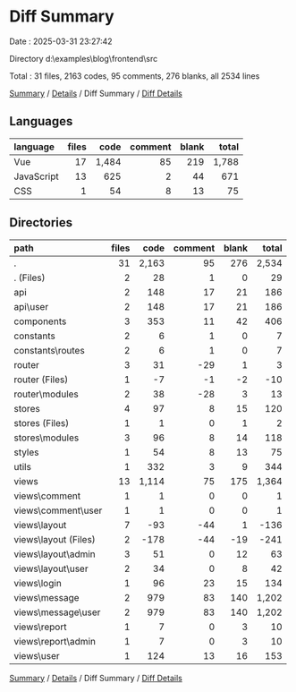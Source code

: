 # Diff Summary

Date : 2025-03-31 23:27:42

Directory d:\\examples\\blog\\frontend\\src

Total : 31 files,  2163 codes, 95 comments, 276 blanks, all 2534 lines

[Summary](results.md) / [Details](details.md) / Diff Summary / [Diff Details](diff-details.md)

## Languages
| language | files | code | comment | blank | total |
| :--- | ---: | ---: | ---: | ---: | ---: |
| Vue | 17 | 1,484 | 85 | 219 | 1,788 |
| JavaScript | 13 | 625 | 2 | 44 | 671 |
| CSS | 1 | 54 | 8 | 13 | 75 |

## Directories
| path | files | code | comment | blank | total |
| :--- | ---: | ---: | ---: | ---: | ---: |
| . | 31 | 2,163 | 95 | 276 | 2,534 |
| . (Files) | 2 | 28 | 1 | 0 | 29 |
| api | 2 | 148 | 17 | 21 | 186 |
| api\\user | 2 | 148 | 17 | 21 | 186 |
| components | 3 | 353 | 11 | 42 | 406 |
| constants | 2 | 6 | 1 | 0 | 7 |
| constants\\routes | 2 | 6 | 1 | 0 | 7 |
| router | 3 | 31 | -29 | 1 | 3 |
| router (Files) | 1 | -7 | -1 | -2 | -10 |
| router\\modules | 2 | 38 | -28 | 3 | 13 |
| stores | 4 | 97 | 8 | 15 | 120 |
| stores (Files) | 1 | 1 | 0 | 1 | 2 |
| stores\\modules | 3 | 96 | 8 | 14 | 118 |
| styles | 1 | 54 | 8 | 13 | 75 |
| utils | 1 | 332 | 3 | 9 | 344 |
| views | 13 | 1,114 | 75 | 175 | 1,364 |
| views\\comment | 1 | 1 | 0 | 0 | 1 |
| views\\comment\\user | 1 | 1 | 0 | 0 | 1 |
| views\\layout | 7 | -93 | -44 | 1 | -136 |
| views\\layout (Files) | 2 | -178 | -44 | -19 | -241 |
| views\\layout\\admin | 3 | 51 | 0 | 12 | 63 |
| views\\layout\\user | 2 | 34 | 0 | 8 | 42 |
| views\\login | 1 | 96 | 23 | 15 | 134 |
| views\\message | 2 | 979 | 83 | 140 | 1,202 |
| views\\message\\user | 2 | 979 | 83 | 140 | 1,202 |
| views\\report | 1 | 7 | 0 | 3 | 10 |
| views\\report\\admin | 1 | 7 | 0 | 3 | 10 |
| views\\user | 1 | 124 | 13 | 16 | 153 |

[Summary](results.md) / [Details](details.md) / Diff Summary / [Diff Details](diff-details.md)